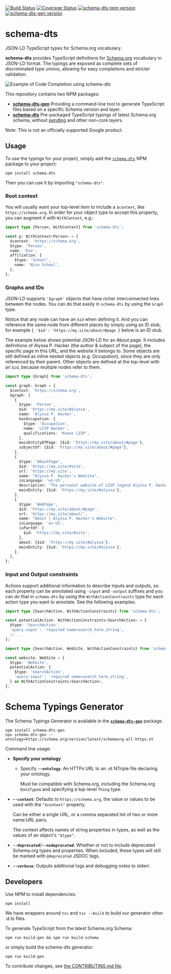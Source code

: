 [![Build Status](https://github.com/google/schema-dts/actions/workflows/ci.yml/badge.svg)](https://github.com/google/schema-dts/actions/workflows/ci.yml)
[![Coverage Status](https://coveralls.io/repos/github/google/schema-dts/badge.svg?branch=main)](https://coveralls.io/github/google/schema-dts?branch=main)
[![schema-dts npm version](https://badge.fury.io/js/schema-dts.svg)](https://www.npmjs.com/package/schema-dts)
[![schema-dts-gen version](https://badge.fury.io/js/schema-dts-gen.svg)](https://www.npmjs.com/package/schema-dts-gen)

# schema-dts

JSON-LD TypeScript types for Schema.org vocabulary.

**schema-dts** provides TypeScript definitions for
[Schema.org](https://schema.org/) vocabulary in JSON-LD format. The typings are
exposed as complete sets of discriminated type unions, allowing for easy
completions and stricter validation.

![Example of Code Completion using schema-dts](./example-1.gif)

This repository contains two NPM packages:

- **[schema-dts-gen](https://www.npmjs.com/package/schema-dts-gen)** Providing a
  command-line tool to generate TypeScript files based on a specific Schema
  version and layer.
- **[schema-dts](https://www.npmjs.com/package/schema-dts)** Pre-packaged
  TypeScript typings of latest Schema.org schema, without
  [pending](https://pending.schema.org/) and other non-core layers.

Note: This is not an officially supported Google product.

## Usage

To use the typings for your project, simply add the
[`schema-dts`](https://www.npmjs.com/package/schema-dts) NPM package to your
project:

```command
npm install schema-dts
```

Then you can use it by importing `"schema-dts"`.

### Root context

You will usually want your top-level item to include a `$context`, like
`https://schema.org`. In order for your object type to accept this property, you
can augment it with `WithContext`, e.g.:

```ts
import type {Person, WithContext} from 'schema-dts';

const p: WithContext<Person> = {
  $context: 'https://schema.org',
  $type: 'Person',
  name: 'Eve',
  affiliation: {
    $type: 'School',
    name: 'Nice School',
  },
};
```

### Graphs and IDs

JSON-LD supports `'$graph'` objects that have richer interconnected links
between the nodes. You can do that easily in `schema-dts` by using the `Graph`
type.

Notice that any node can have an `$id` when defining it. And you can reference
the same node from different places by simply using an ID stub, for example
`{ '$id': 'https://my.site/about/#page }` below is an ID stub.

The example below shows potential JSON-LD for an About page. It includes
definitions of Alyssa P. Hacker (the author & subject of the page), the specific
page in this URL, and the website it belongs to. Some objects are still defined
as inline nested objects (e.g. Occupation), since they are only referenced by
their parent. Other objects are defined at the top-level with an `$id`, because
multiple nodes refer to them.

```ts
import type {Graph} from 'schema-dts';

const graph: Graph = {
  $context: 'https://schema.org',
  $graph: [
    {
      $type: 'Person',
      $id: 'https://my.site/#alyssa',
      name: 'Alyssa P. Hacker',
      hasOccupation: {
        $type: 'Occupation',
        name: 'LISP Hacker',
        qualifications: 'Knows LISP',
      },
      mainEntityOfPage: {$id: 'https://my.site/about/#page'},
      subjectOf: {$id: 'https://my.site/about/#page'},
    },
    {
      $type: 'AboutPage',
      $id: 'https://my.site/#site',
      url: 'https://my.site',
      name: "Alyssa P. Hacker's Website",
      inLanguage: 'en-US',
      description: 'The personal website of LISP legend Alyssa P. Hacker',
      mainEntity: {$id: 'https://my.site/#alyssa'},
    },
    {
      $type: 'WebPage',
      $id: 'https://my.site/about/#page',
      url: 'https://my.site/about/',
      name: "About | Alyssa P. Hacker's Website",
      inLanguage: 'en-US',
      isPartOf: {
        $id: 'https://my.site/#site',
      },
      about: {$id: 'https://my.site/#alyssa'},
      mainEntity: {$id: 'https://my.site/#alyssa'},
    },
  ],
};
```

### Input and Output constraints

Actions support additional information to describe inputs and outputs, so each
property can be annotated using `-input` and `-output` suffixes and you can do
that in `schema-dts` by using the `WithActionConstraints` type for each action
type you want to annotate. See the following examples:

```ts
import type {SearchAction, WithActionConstraints} from 'schema-dts';

const potentialAction: WithActionConstraints<SearchAction> = {
  $type: 'SearchAction',
  'query-input': 'required name=search_term_string',
  // ...
};
```

```ts
import type {SearchAction, WebSite, WithActionConstraints} from 'schema-dts';

const website: WebSite = {
  $type: 'WebSite',
  potentialAction: {
    $type: 'SearchAction',
    'query-input': 'required name=search_term_string',
  } as WithActionConstraints<SearchAction>,
};
```

# Schema Typings Generator

The Schema Typings Generator is available in the
[**`schema-dts-gen`**](https://www.npmjs.com/package/schema-dts-gen) package.

    npm install schema-dts-gen
    npx schema-dts-gen --ontology=https://schema.org/version/latest/schemaorg-all-https.nt

Command line usage:

- **Specify your ontology**

  - Specify **`--ontology`**: An HTTPs URL to an .nt NTriple file declaring your
    ontology.

    Must be compatible with Schema.org, including the Schema.org `DataType`s and
    specifying a top-level `Thing` type.

- **`--context`**: Defaults to `https://schema.org`, the value or values to be
  used with the `"$context"` property.

  Can be either a single URL, or a comma separated list of two or more name:URL
  pairs.

  The context affects names of string properties in types, as well as the values
  of an object's `"$type"`.

- **`--deprecated`**/**`--nodeprecated`**: Whether or not to include deprecated
  Schema.org types and properties. When included, these types will still be
  marked with `@deprecated` JSDOC tags.

- **`--verbose`**: Outputs additional logs and debugging notes to stderr.

## Developers

Use NPM to install dependencies:

```command
npm install
```

We have wrappers around `tsc` and `tsc --build` to build our generator other
.d.ts files.

To generate TypeScript from the latest Schema.org Schema:

```command
npm run build-gen && npm run build-schema
```

or simply build the schema-dts generator:

```command
npm run build-gen
```

To contribute changes, see [the CONTRIBUTING.md file](./CONTRIBUTING.md).
